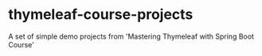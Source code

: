 # thymeleaf-course-projects
A set of simple demo projects from 'Mastering Thymeleaf with Spring Boot Course'
